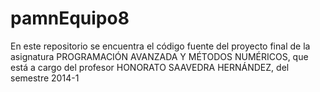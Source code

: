 pamnEquipo8
============

En este repositorio se encuentra el código fuente del proyecto final
de la asignatura PROGRAMACIÓN AVANZADA Y MÉTODOS NUMÉRICOS, que está
a cargo del profesor HONORATO SAAVEDRA HERNÁNDEZ, del semestre 2014-1
